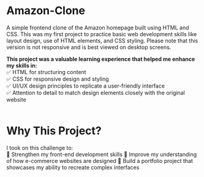 # Amazon-Clone
A simple frontend clone of the Amazon homepage built using HTML and CSS. This was my first project to practice basic web development skills like layout design, use of HTML elements, and CSS styling. Please note that this version is not responsive and is best viewed on desktop screens.

**This project was a valuable learning experience that helped me enhance my skills in:**<br>
 ✅ HTML for structuring content<br>
 ✅ CSS for responsive design and styling<br>
 ✅ UI/UX design principles to replicate a user-friendly interface<br>
 ✅ Attention to detail to match design elements closely with the original website<br><br>
 
# Why This Project?
I took on this challenge to:<br>
 🎯 Strengthen my front-end development skills
 🎯 Improve my understanding of how e-commerce websites are designed
 🎯 Build a portfolio project that showcases my ability to recreate complex interfaces
